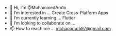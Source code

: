- 👋 Hi, I’m @MuhammedAm1n
- 👀 I’m interested in ... Create Cross-Platform Apps
- 🌱 I’m currently learning ... Flutter
- 💞️ I’m looking to collaborate on ...
- 📫 How to reach me ... mohapomp597@gmail.com 

<!---
MuhammedAm1n/MuhammedAm1n is a ✨ special ✨ repository because its `README.md` (this file) appears on your GitHub profile.
You can click the Preview link to take a look at your changes.
--->
